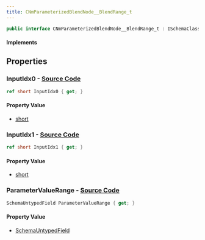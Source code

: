 ```yaml
---
title: CNmParameterizedBlendNode__BlendRange_t
---
```


```csharp
public interface CNmParameterizedBlendNode__BlendRange_t : ISchemaClass<CNmParameterizedBlendNode__BlendRange_t>, ISchemaField, ISchemaClass, INativeHandle
```

#### Implements

## Properties

### **InputIdx0** - [Source Code](https://github.com/swiftly-solution/swiftlys2/blob/main/managed/src/SwiftlyS2.Generated/Schemas/Interfaces/CNmParameterizedBlendNode__BlendRange_t.cs#L16)

```csharp
ref short InputIdx0 { get; }
```

#### Property Value

- [short](https://learn.microsoft.com/dotnet/api/system.int16)

### **InputIdx1** - [Source Code](https://github.com/swiftly-solution/swiftlys2/blob/main/managed/src/SwiftlyS2.Generated/Schemas/Interfaces/CNmParameterizedBlendNode__BlendRange_t.cs#L18)

```csharp
ref short InputIdx1 { get; }
```

#### Property Value

- [short](https://learn.microsoft.com/dotnet/api/system.int16)

### **ParameterValueRange** - [Source Code](https://github.com/swiftly-solution/swiftlys2/blob/main/managed/src/SwiftlyS2.Generated/Schemas/Interfaces/CNmParameterizedBlendNode__BlendRange_t.cs#L21)

```csharp
SchemaUntypedField ParameterValueRange { get; }
```

#### Property Value

- [SchemaUntypedField](/docs/api/shared/schemas/schemauntypedfield)

